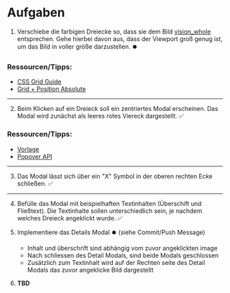 # Aufgaben

1. Verschiebe die farbigen Dreiecke so, dass sie dem Bild [vision_whole](./assets/vision_whole.png) entsprechen. Gehe hierbei davon aus, dass der Viewport groß genug ist, um das Bild in voller größe darzustellen. ⏺️

### Ressourcen/Tipps:

- [CSS Grid Guide](https://css-tricks.com/snippets/css/complete-guide-grid/)
- [Grid + Position Absolute](https://www.youtube.com/watch?v=JdNG_PtuJXM)

---

2. Beim Klicken auf ein Dreieck soll ein zentriertes Modal erscheinen. Das Modal wird zunächst als leeres rotes Viereck dargestellt. ✅

### Ressourcen/Tipps:

- [Vorlage](https://www.eon.com/de/ueber-uns/politischer-dialog/flexibilitaet/big-picture-tool.html)
- [Popover API](https://developer.mozilla.org/en-US/docs/Web/API/Popover_API)

---

3. Das Modal lässt sich über ein "X" Symbol in der oberen rechten Ecke schließen. ✅

---

4. Befülle das Modal mit beispielhaften Textinhalten (Überschift und Fließtext). Die Textinhalte sollen unterschiedlich sein, je nachdem welches Dreieck angeklickt wurde. ✅

5. Implementiere das Details Modal ⏺️ (siehe Commit/Push Message)

   - Inhalt und überschrift sind abhängig vom zuvor angeklickten image
   - Nach schliessen des Detail Modals, sind beide Modals geschlossen
   - Zusätzlich zum Textinhalt wird auf der Rechten seite des Detail Modals das zuvor angeklicke Bild dargestellt

6. **TBD**

